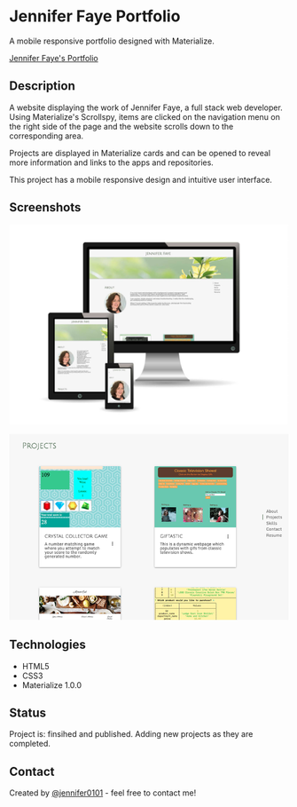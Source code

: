 # Jennifer Faye Portfolio

A mobile responsive portfolio designed with Materialize.  

[Jennifer Faye's Portfolio](https://jennifer0101.github.io/Jennifer-Faye-Portfolio/)

## Description

A website displaying the work of Jennifer Faye, a full stack web developer. Using Materialize's Scrollspy, items are clicked on the navigation menu on the right side of the page and the website scrolls down to the corresponding area. 

Projects are displayed in Materialize cards and can be opened to reveal more information and links to the apps and repositories. 

This project has a mobile responsive design and intuitive user interface.

## Screenshots

![Image description](assets/images/Screen-Options-JF.jpg)

![Image description](assets/images/SS_Projects.png)

## Technologies

* HTML5
* CSS3
* Materialize 1.0.0

## Status
Project is: finsihed and published. Adding new projects as they are completed. 

## Contact
Created by [@jennifer0101](https://www.fayecreative.com) - feel free to contact me!
